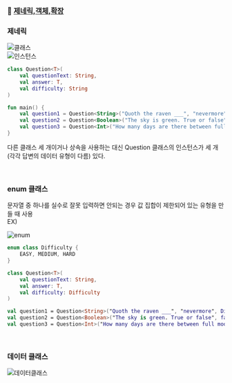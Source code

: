 ### 📔 [제네릭,객체,확장](https://developer.android.com/codelabs/basic-android-kotlin-compose-generics?hl=ko&continue=https%3A%2F%2Fdeveloper.android.com%2Fcourses%2Fpathways%2Fandroid-basics-compose-unit-3-pathway-1%3Fhl%3Dko%23codelab-https%3A%2F%2Fdeveloper.android.com%2Fcodelabs%2Fbasic-android-kotlin-compose-generics#0)


### 제네릭
![클래스](https://developer.android.com/static/codelabs/basic-android-kotlin-compose-generics/img/ec3dcacd1a216bd4.png?hl=ko)
<br/>
![인스턴스](https://developer.android.com/static/codelabs/basic-android-kotlin-compose-generics/img/4a21173cb6d2451b.png?hl=ko)

```kotlin
class Question<T>(
    val questionText: String,
    val answer: T,
    val difficulty: String
)

fun main() {
    val question1 = Question<String>("Quoth the raven ___", "nevermore", "medium")
    val question2 = Question<Boolean>("The sky is green. True or false", false, "easy")
    val question3 = Question<Int>("How many days are there between full moons?", 28, "hard")
}
```
다른 클래스 세 개이거나 상속을 사용하는 대신 Question 클래스의 인스턴스가 세 개(각각 답변의 데이터 유형이 다름) 있다. 

<br/>

### enum 클래스
문자열 중 하나를 실수로 잘못 입력하면 안되는 경우 값 집합이 제한되어 있는 유형을 만들 때 사용<br/>
EX)

![enum](https://developer.android.com/static/codelabs/basic-android-kotlin-compose-generics/img/2046d73e89bd8167.png?hl=ko)
```kotlin
enum class Difficulty {
    EASY, MEDIUM, HARD
}

class Question<T>(
    val questionText: String,
    val answer: T,
    val difficulty: Difficulty
)

val question1 = Question<String>("Quoth the raven ___", "nevermore", Difficulty.MEDIUM)
val question2 = Question<Boolean>("The sky is green. True or false", false, Difficulty.EASY)
val question3 = Question<Int>("How many days are there between full moons?", 28, Difficulty.HARD)
```
<br/>

### 데이터 클래스

![데이터클래스](https://developer.android.com/static/codelabs/basic-android-kotlin-compose-generics/img/4f6effa88d56a850.png?hl=ko)
